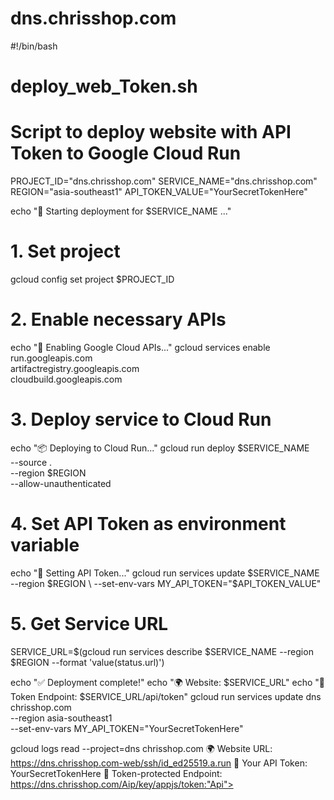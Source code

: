 # dns.chrisshop.com
#!/bin/bash
# deploy_web_Token.sh
# Script to deploy website with API Token to Google Cloud Run

PROJECT_ID="dns.chrisshop.com"
SERVICE_NAME="dns.chrisshop.com"
REGION="asia-southeast1"
API_TOKEN_VALUE="YourSecretTokenHere"

echo "🚀 Starting deployment for $SERVICE_NAME ..."

# 1. Set project
gcloud config set project $PROJECT_ID

# 2. Enable necessary APIs
echo "📡 Enabling Google Cloud APIs..."
gcloud services enable run.googleapis.com \
    artifactregistry.googleapis.com \
    cloudbuild.googleapis.com

# 3. Deploy service to Cloud Run
echo "📦 Deploying to Cloud Run..."
gcloud run deploy $SERVICE_NAME \
    --source . \
    --region $REGION \
    --allow-unauthenticated

# 4. Set API Token as environment variable
echo "🔑 Setting API Token..."
gcloud run services update $SERVICE_NAME \
    --region $REGION \
    --set-env-vars MY_API_TOKEN="$API_TOKEN_VALUE"

# 5. Get Service URL
SERVICE_URL=$(gcloud run services describe $SERVICE_NAME --region $REGION --format 'value(status.url)')

echo "✅ Deployment complete!"
echo "🌍 Website: $SERVICE_URL"
echo "🔑 Token Endpoint: $SERVICE_URL/api/token"
gcloud run services update dns
chrisshop.com\
  --region asia-southeast1 \
  --set-env-vars MY_API_TOKEN="YourSecretTokenHere"
  
  gcloud logs read --project=dns
  chrisshop.com
  🌍 Website URL: https://dns.chrisshop.com-web/ssh/id_ed25519.a.run
🔑 Your API Token: YourSecretTokenHere
🔗 Token-protected Endpoint: https://dns.chrisshop.com/Aip/key/appjs/token:"Api">

